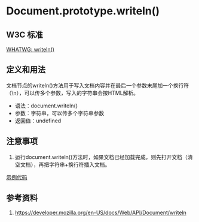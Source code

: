 # Document.prototype.writeln()

## W3C 标准
[WHATWG: writeln()](https://html.spec.whatwg.org/#dom-document-writeln)

## 定义和用法
文档节点的writeln()方法用于写入文档内容并在最后一个参数末尾加一个换行符（\n），可以传多个参数，写入的字符串会按HTML解析。

- 语法：document.writeln()
- 参数：字符串，可以传多个字符串参数
- 返回值：undefined

## 注意事项
1. 运行document.writeln()方法时，如果文档已经加载完成，则先打开文档（清空文档），再把字符串+换行符插入文档。

[示例代码](./writeln().js)

## 参考资料
1. https://developer.mozilla.org/en-US/docs/Web/API/Document/writeln